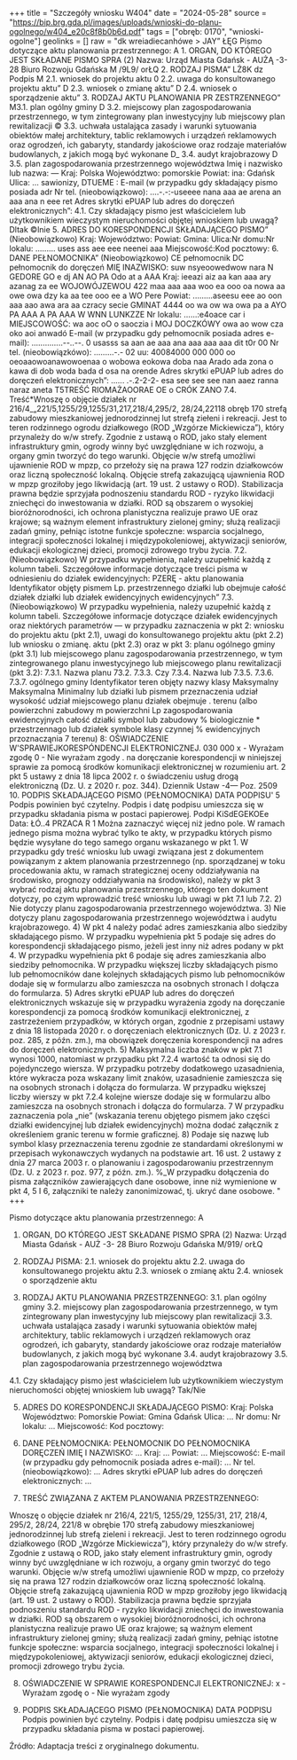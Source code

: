 +++
title = "Szczegóły wniosku W404"
date = "2024-05-28"
source = "https://bip.brg.gda.pl/images/uploads/wnioski-do-planu-ogolnego/w404_e20c8f8b0b6d.pdf"
tags = ["obręb: 0170", "wnioski-ogolne"]
geolinks = []
raw = "dk wreiadiecanhówe > JAY” ŁĘG Pismo dotyczące aktu planowania przestrzennego: A 1. ORGAN, DO KTÓREGO JEST SKŁADANE PISMO  SPRA (2) Nazwa: Urząd Miasta Gdańsk -  AUŻĄ -3- 28 Biuro Rozwoju Gdańska M /9L9/ orŁQ 2. RODZAJ PISMA” LŻ8K dz Podpis  M 2.1. wniosek do projektu aktu 0 2.2. uwaga do konsultowanego projektu aktu” D 2.3. wniosek o zmianę aktu” D 2.4. wniosek o sporządzenie aktu” 3. RODZAJ AKTU PLANOWANIA PR ZESTRZENNEGO” M3.1. plan ogólny gminy D 3.2. miejscowy plan zagospodarowania przestrzennego, w tym zintegrowany plan inwestycyjny lub miejscowy plan rewitalizacji © 3.3. uchwała ustalająca zasady i warunki sytuowania obiektów małej architektury, tablic reklamowych i urządzeń reklamowych oraz ogrodzeń, ich gabaryty, standardy jakościowe oraz rodzaje materiałów budowlanych, z jakich mogą być wykonane D_ 3.4. audyt krajobrazowy D 3.5. plan zagospodarowania przestrzennego województwa Imię i nazwisko lub nazwa: — Kraj: Polska Województwo: pomorskie Powiat: ina: Gdańsk  Ulica: ... sawionizy, DTUEME : E-mail (w przypadku gdy składający pismo posiada adr Nr tel. (nieobowiązkowo): ....-.-:-useeee nana aaa ae arena an aaa ana n eee ret Adres skrytki ePUAP lub adres do doręczeń elektronicznych”: 4.1. Czy składający pismo jest właścicielem lub użytkownikiem wieczystym nieruchomości objętej wnioskiem lub uwagą? Dltak ©lnie 5. ADRES DO KORESPONDENCJI SKŁADAJĄCEGO PISMO” (Nieobowiązkowo) Kraj: Województwo: Powiat: Gmina: Ulica:Nr domu:Nr lokalu: ......... uses ass aee eee neenei aaa Miejscowość:Kod pocztowy: 6. DANE PEŁNOMOCNIKA” (Nieobowiązkowo) CE pełnomocnik DC pełnomocnik do doręczeń MIĘ INAZWISKO: suw nsyeoowedwow nara N GEDORE GO e dj AN AO PA Odo at a AAA Kraj: ieeazi aiz aa kan aaa ary azanag za ee WOJOWÓJZEWOU 422 maa aaa aaa woo ea ooo oa nowa aa owe owa dzy ka aa tee ooo ee a WO Pere Powiat: .........aseesu eee ao oon aaa aao awa ara aa czracy secie GMINAT 4444 oo wa ow wa owa pa a AYO PA AAA A PA AAA W WNN  LUNKZZE Nr lokalu: ......:e4oace car i MIEJSCOWOŚĆ: wa aoc oO o saoczia i MOJ DOCZKÓWY owa ao wow cza oko aoi anwadó E-mail (w przypadku gdy pełnomocnik posiada adres e-mail): ..............--..--. 0 usasss sa aan ae aaa ana aaa aaa aaa dit t0r 00 Nr tel. (nieobowiązkówo): .........-.- 02 uu: 40084000 000 000 oo oeoaaowoanawowoenaa o wobowa eokowa doba naa Arado ada zona o kawa di dob woda bada d osa na orende Adres skrytki ePUAP lub adres do doręczeń elektronicznych”: ...... .-.2-2-2- esa see see see nan aaez ranna naraz aneta T5TREŚĆ RIOMAŻAOORAE OE o CRÓK ZANO 7.4. Treść*Wnoszę o objęcie działek nr 216/4_„221/5,1255/29,1255/31,217,218/4,295/2, 28/24,22118 obręb 170 strefą zabudowy mieszkaniowej jednorodzinnej lut strefą ziełeni i rekreacji. Jest to teren rodzinnego ogrodu działkowego (ROD „Wzgórze Mickiewicza”), który przynależy do w/w strefy. Zgodnie z ustawą o ROD, jako stały element infrastruktury gmin, ogrody winny być uwzględniane w ich rozwoju, a organy gmin tworzyć do tego warunki. Objęcie w/w strefą umożliwi ujawnienie ROD w mpzp, co przełoży się na prawa 127 rodzin działkowców oraz liczną społeczność lokalną. Objęcie strefą zakazującą ujawnienia ROD w mpzp groziłoby jego likwidacją (art. 19 ust. 2 ustawy o ROD). Stabilizacja prawna będzie sprzyjała podnoszeniu standardu ROD - ryzyko likwidacji zniechęci do inwestowania w działki. ROD są obszarem o wysokiej bioróżnorodności, ich ochrona planistyczna realizuje prawo UE oraz krajowe; są ważnym element infrastruktury zielonej gminy; służą realizacji zadań gminy, pełniąc istotne funkcje społeczne: wsparcia socjalnego, integracji społeczności lokalnej i międzypokoleniowej, aktywizacji seniorów, edukacji ekologicznej dzieci, promocji zdrowego trybu życia. 7.2. (Nieobowiązkowo) W przypadku wypełnienia, należy uzupełnić każdą z kolumn tabeli. Szczegółowe informacje dotyczące treści pisma w odniesieniu do działek ewidencyjnych: PZERĘ  - aktu planowania Identyfikator objęty pismem Lp.  przestrzennego działki lub obejmuje całość działek działki lub działek ewidencyjnych ewidencyjnych” 7.3. (Nieobowiązkowo) W przypadku wypełnienia, należy uzupełnić każdą z kolumn tabeli. Szczegółowe informacje dotyczące działek ewidencyjnych oraz niektórych parametrów — w przypadku zaznaczenia w pkt 2: wniosku do projektu aktu (pkt 2.1), uwagi do konsultowanego projektu aktu (pkt 2.2) lub wniosku o zmianę. aktu (pkt 2.3) oraz w pkt 3: planu ogólnego gminy (pkt 3.1) lub miejscowego planu zagospodarowania przestrzennego, w tym zintegrowanego planu inwestycyjnego lub miejscowego planu rewitalizacji (pkt 3.2): 7.3.1. Nazwa planu 73.2. 7.3.3. Czy 7.3.4. Nazwa lub 7.3.5. 7.3.6. 7.3.7. ogólnego gminy Identyfikator teren objęty nazwy klasy Maksymalny Maksymalna Minimalny lub działki lub pismem przeznaczenia udział wysokość udział miejscowego planu działek obejmuje . terenu (albo powierzchni zabudowy m powierzchni Lp zagospodarowania  ewidencyjnych całość działki symbol lub zabudowy % biologicznie *   przestrzennago lub działek symbole klasy czynnej % ewidencyjnych przoznacząnia 7 terenu) 8: OŚWIADCZENIE W'SPRAWIEJKORESPÓNDENCJI ELEKTRONICZNEJ. 030 000 x - Wyrażam zgodę 0 - Nie wyrażam zgody . na doręczanie korespondencji w niniejszej sprawie za pomocą środków komunikacji elektronicznej w rozumieniu art. 2 pkt 5 ustawy z dnia 18 lipca 2002 r. o świadczeniu usług drogą elektroniczną (Dz. U. z 2020 r. poz. 344). Dziennik Ustaw -4— Poz. 2509 10. PODPIS SKŁADAJĄCEGO PISMO (PEŁNOMOCNIKA) DATA PODPISU' 5 Podpis powinien być czytelny. Podpis i datę podpisu umieszcza się w przypadku składania pisma w postaci papierowej. Podpi KiSdEGEKOEe Data: ŁÓ..4 PRZACA R 1 Można zaznaczyć więcej niż jedno pole. W ramach jednego pisma można wybrać tylko te akty, w przypadku których pismo będzie wysyłane do tego samego organu wskazanego w pkt 1. W przypadku gdy treść wniosku lub uwagi związana jest z dokumentem powiązanym z aktem planowania przestrzennego (np. sporządzanej w toku procedowania aktu, w ramach strategicznej oceny oddziaływania na środowisko, prognozy oddziaływania na środowisko), należy w pkt 3 wybrać rodzaj aktu planowania przestrzennego, którego ten dokument dotyczy, po czym wprowadzić treść wniosku lub uwagi w pkt 7.1 lub 7.2. 2) Nie dotyczy planu zagospodarowania przestrzennego województwa. 3) Nie dotyczy planu zagospodarowania przestrzennego województwa i audytu krajobrazowego. 4) W pkt 4 należy podać adres zamieszkania albo siedziby składającego pismo. W przypadku wypełnienia pkt 5 podaje się adres do korespondencji składającego pismo, jeżeli jest inny niż adres podany w pkt 4. W przypadku wypełnienia pkt 6 podaje się adres zamieszkania albo siedziby pełnomocnika. W przypadku większej liczby składających pismo lub pełnomocników dane kolejnych składających pismo lub pełnomocników dodaje się w formularzu albo zamieszcza na osobnych stronach I dołącza do formularza. 5) Adres skrytki ePUAP lub adres do doręczeń elektronicznych wskazuje się w przypadku wyrażenia zgody na doręczanie korespondencji za pomocą środków komunikacji elektronicznej, z zastrzeżeniem przypadków, w których organ, zgodnie z przepisami ustawy z dnia 18 listopada 2020 r. o doręczeniach elektronicznych (Dz. U. z 2023 r. poz. 285, z późn. zm.), ma obowiązek doręczenia korespondencji na adres do doręczeń elektronicznych. 5) Maksymalna liczba znaków w pkt 7.1 wynosi 1000, natomiast w przypadku pkt 7.2.4 wartość ta odnosi się do pojedynczego wiersza. W przypadku potrzeby dodatkowego uzasadnienia, które wykracza poza wskazany limit znaków, uzasadnienie zamieszcza się na osobnych stronach i dołącza do formularza. W przypadku większej liczby wierszy w pkt 7.2.4 kolejne wiersze dodaje się w formularzu albo zamieszcza na osobnych stronach i dołącza do formularza. 7 W przypadku zaznaczenia pola „nie” (wskazania terenu objętego pismem jako części działki ewidencyjnej lub działek ewidencyjnych) można dodać załącznik z określeniem granic terenu w formie graficznej. 8) Podaje się nazwę lub symbol klasy przeznaczenia terenu zgodnie ze standardami określonymi w przepisach wykonawczych wydanych na podstawie art. 16 ust. 2 ustawy z dnia 27 marca 2003 r. o planowaniu i zagospodarowaniu przestrzennym (Dz. U. z 2023 r. poz. 977, z późn. zm.). %_W przypadku dołączenia do pisma załączników zawierających dane osobowe, inne niż wymienione w pkt 4, 5 I 6, załączniki te należy zanonimizować, tj. ukryć dane osobowe. "
+++

Pismo dotyczące aktu planowania przestrzennego: A

1. ORGAN, DO KTÓREGO JEST SKŁADANE PISMO SPRA (2)
Nazwa: Urząd Miasta Gdańsk - AUŻ -3- 28 Biuro Rozwoju Gdańska M/919/ orŁQ

2. RODZAJ PISMA:
2.1. wniosek do projektu aktu
2.2. uwaga do konsultowanego projektu aktu
2.3. wniosek o zmianę aktu
2.4. wniosek o sporządzenie aktu

3. RODZAJ AKTU PLANOWANIA PRZESTRZENNEGO:
3.1. plan ogólny gminy
3.2. miejscowy plan zagospodarowania przestrzennego, w tym zintegrowany plan inwestycyjny lub miejscowy plan rewitalizacji
3.3. uchwała ustalająca zasady i warunki sytuowania obiektów małej architektury, tablic reklamowych i urządzeń reklamowych oraz ogrodzeń, ich gabaryty, standardy jakościowe oraz rodzaje materiałów budowlanych, z jakich mogą być wykonane
3.4. audyt krajobrazowy
3.5. plan zagospodarowania przestrzennego województwa

4.1. Czy składający pismo jest właścicielem lub użytkownikiem wieczystym nieruchomości objętej wnioskiem lub uwagą?
Tak/Nie

5. ADRES DO KORESPONDENCJI SKŁADAJĄCEGO PISMO:
Kraj: Polska
Województwo: Pomorskie
Powiat: Gmina Gdańsk
Ulica: ...
Nr domu: Nr lokalu: ...
Miejscowość: 
Kod pocztowy:

6. DANE PEŁNOMOCNIKA:
PEŁNOMOCNIK DO PEŁNOMOCNIKA DORĘCZEŃ
IMIĘ I NAZWISKO: ...
Kraj: ...
Powiat: ...
Miejscowość: 
E-mail (w przypadku gdy pełnomocnik posiada adres e-mail): ...
Nr tel. (nieobowiązkowo): ...
Adres skrytki ePUAP lub adres do doręczeń elektronicznych: ...

7. TREŚĆ ZWIĄZANA Z AKTEM PLANOWANIA PRZESTRZENNEGO:

Wnoszę o objęcie działek nr 216/4, 221/5, 1255/29, 1255/31, 217, 218/4, 295/2, 28/24, 221/8 w obrębie 170 strefą zabudowy mieszkaniowej jednorodzinnej lub strefą zieleni i rekreacji. Jest to teren rodzinnego ogrodu działkowego (ROD „Wzgórze Mickiewicza”), który przynależy do w/w strefy. Zgodnie z ustawą o ROD, jako stały element infrastruktury gmin, ogrody winny być uwzględniane w ich rozwoju, a organy gmin tworzyć do tego warunki. Objęcie w/w strefą umożliwi ujawnienie ROD w mpzp, co przełoży się na prawa 127 rodzin działkowców oraz liczną społeczność lokalną. Objęcie
strefą zakazującą ujawnienia ROD w mpzp groziłoby jego likwidacją (art. 19 ust. 2 ustawy o ROD). Stabilizacja prawna będzie sprzyjała podnoszeniu standardu ROD - ryzyko likwidacji zniechęci do inwestowania w działki. ROD są obszarem o wysokiej bioróżnorodności, ich
ochrona planistyczna realizuje prawo UE oraz krajowe; są ważnym element infrastruktury
zielonej gminy; służą realizacji zadań gminy, pełniąc istotne funkcje społeczne: wsparcia
socjalnego, integracji społeczności lokalnej i międzypokoleniowej, aktywizacji seniorów,
edukacji ekologicznej dzieci, promocji zdrowego trybu życia.

8. OŚWIADCZENIE W SPRAWIE KORESPONDENCJI ELEKTRONICZNEJ:
x - Wyrażam zgodę
o - Nie wyrażam zgody

10. PODPIS SKŁADAJĄCEGO PISMO (PEŁNOMOCNIKA) DATA PODPISU
Podpis powinien być czytelny. Podpis i datę podpisu umieszcza się w przypadku składania pisma w postaci papierowej.

Źródło: Adaptacja treści z oryginalnego dokumentu.


